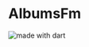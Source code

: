 # AlbumsFm 
<img src="https://img.shields.io/badge/made%20with-dart-blue.svg" alt="made with dart">
